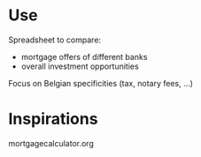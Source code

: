 # Use

Spreadsheet to compare:
- mortgage offers of different banks
- overall investment opportunities

Focus on Belgian specificities (tax, notary fees, ...)

# Inspirations

mortgagecalculator.org